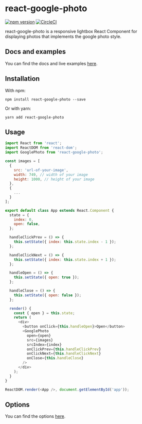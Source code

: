 # react-google-photo

[![npm version](https://badge.fury.io/js/react-google-photo.svg)](https://badge.fury.io/js/react-google-photo)
[![CircleCI](https://circleci.com/gh/pradel/react-google-photo.svg?style=shield)](https://circleci.com/gh/pradel/react-google-photo)

react-google-photo is a responsive lightbox React Component for displaying photos that implements the google photo style.

## Docs and examples

You can find the docs and live examples [here](https://react-google-photo.leopradel.com/).

## Installation

With npm:

```
npm install react-google-photo --save
```

Or with yarn:

```
yarn add react-google-photo
```

## Usage

```javascript
import React from 'react';
import ReactDOM from 'react-dom';
import GooglePhoto from 'react-google-photo';

const images = [
  {
    src: 'url-of-your-image',
    width: 749, // width of your image
    height: 1000, // height of your image
  },
  {
    ...
  }
];

export default class App extends React.Component {
  state = {
    index: 0,
    open: false,
  };

  handleClickPrev = () => {
    this.setState({ index: this.state.index - 1 });
  };

  handleClickNext = () => {
    this.setState({ index: this.state.index + 1 });
  };

  handleOpen = () => {
    this.setState({ open: true });
  };

  handleClose = () => {
    this.setState({ open: false });
  };

  render() {
    const { open } = this.state;
    return (
      <div>
        <button onClick={this.handleOpen}>Open</button>
        <GooglePhoto
          open={open}
          src={images}
          srcIndex={index}
          onClickPrev={this.handleClickPrev}
          onClickNext={this.handleClickNext}
          onClose={this.handleClose}
        />
      </div>
    );
  }
}

ReactDOM.render(<App />, document.getElementById('app'));
```

## Options

You can find the options [here](https://react-google-photo.leopradel.com/#options).
